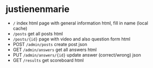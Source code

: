 # justienenmarie

- `/` index html page with general information html, fill in name (local cache)
- `/posts` get all posts html
- `/posts/{id}` page with video and also question form html
- POST `/admin/posts` create post json
- GET `/admin/answers` get all answers html
- PUT `/admin/answers/{id}` update answer (correct/wrong) json
- GET `/results` get scoreboard html